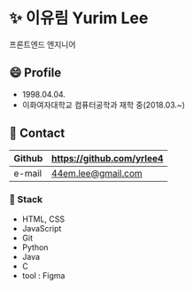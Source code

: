 # ✨ 이유림 Yurim Lee

프론트엔드 엔지니어 


## 😄 Profile

- 1998.04.04.
- 이화여자대학교 컴퓨터공학과 재학 중(2018.03.~)

## 💬 Contact

| Github | https://github.com/yrlee4 |
| --- | --- |
| e-mail | 44em.lee@gmail.com |

### 🌱 Stack

- HTML, CSS
- JavaScript
- Git
- Python
- Java
- C
- tool : Figma
